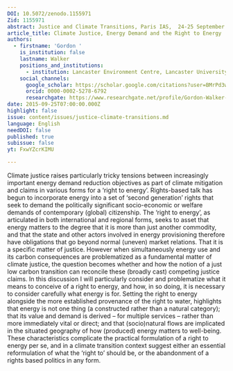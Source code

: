 ```yaml
---
DOI: 10.5072/zenodo.1155971
Zid: 1155971
abstract: Justice and Climate Transitions, Paris IAS,  24-25 September 2015 - Session 3
article_title: Climate Justice, Energy Demand and the Right to Energy
authors:
  - firstname: 'Gordon '
    is_institution: false
    lastname: Walker
    positions_and_institutions:
      - institution: Lancaster Environment Centre, Lancaster University, United Kingdom
    social_channels:
      google_scholar: https://scholar.google.com/citations?user=BMrPd3wAAAAJ&hl=en
      orcid: 0000-0002-5278-6792
      researchgate: https://www.researchgate.net/profile/Gordon-Walker-5
date: 2015-09-25T07:00:00.000Z
highlight: false
issue: content/issues/justice-climate-transitions.md
language: English
needDOI: false
published: true
subissue: false
yt: FxwYZcrKIMU

---
```


Climate justice raises particularly tricky tensions between increasingly important energy demand reduction objectives as part of climate mitigation and claims in various forms for a ‘right to energy’. Rights-based talk has begun to incorporate energy into a set of ‘second generation’ rights that seek to demand the politically significant socio-economic or welfare demands of contemporary (global) citizenship. The ‘right to energy’, as articulated in both international and regional forms, seeks to asset that energy matters to the degree that it is more than just another commodity, and that the state and other actors involved in energy provisioning therefore have obligations that go beyond normal (uneven) market relations. That it is a specific matter of justice. However when simultaneously energy use and its carbon consequences are problematized as a fundamental matter of climate justice, the question becomes whether and how the notion of a just low carbon transition can reconcile these (broadly cast) competing justice claims. In this discussion I will particularly consider and problematize what it means to conceive of a right to energy, and how, in so doing, it is necessary to consider carefully what energy is for. Setting the right to energy alongside the more established provenance of the right to water, highlights that energy is not one thing (a constructed rather than a natural category); that its value and demand is derived – for multiple services – rather than more immediately vital or direct; and that (socio)natural flows are implicated in the situated geography of how (produced) energy matters to well-being. These characteristics complicate the practical formulation of a right to energy per se, and in a climate transition context suggest either an essential reformulation of what the ‘right to’ should be, or the abandonment of a rights based politics in any form.

<Youtube yt="FxwYZcrKIMU" caption="Climate justice, energy demand and the right to energy"></Youtube>